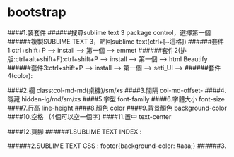 # bootstrap
####1.裝套件
######搜尋sublime text 3 package control，選擇第一個
######複製SUBLIME TEXT 3，貼回sublime text(ctrl+[~這格])
######套件1:ctrl+shift+P --> install --> 第一個 --> emmet
######套件2(排版:ctrl+alt+shift+F):ctrl+shift+P --> install --> 第一個 --> html Beautify
######套件3:ctrl+shift+P --> install --> 第一個 --> seti_UI --> 
######套件4(color):

####2.欄 class:col-md-md(桌機)/sm/xs
####3.間隔 col-md-offset-
####4.隱藏 hidden-lg/md/sm/xs
####5.字型 font-family
####6.字體大小 font-size
####7.行高 line-height
####8.顏色 color
####9.背景顏色 background-color
####10.空格 &nbsp; (4個可以空一個字)
####11.置中 text-center

####12.頁腳
######1.SUBLIME TEXT INDEX : <footer class=container-fluid>
######2.SUBLIME TEXT CSS : footer{background-color: #aaa;}
######3.
